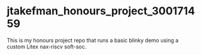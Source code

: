 # jtakefman_honours_project_300171459
This is my honours project repo that runs a basic blinky demo using a custom Litex nax-riscv soft-soc. 
